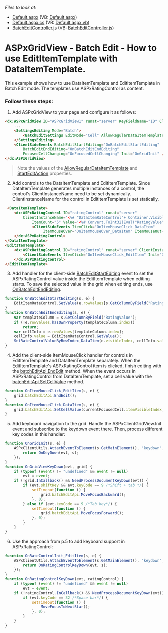 <!-- default file list -->
*Files to look at*:

* [Default.aspx](./CS/WebSite/Default.aspx) (VB: [Default.aspx](./VB/WebSite/Default.aspx))
* [Default.aspx.cs](./CS/WebSite/Default.aspx.cs) (VB: [Default.aspx.vb](./VB/WebSite/Default.aspx.vb))
* [BatchEditController.js](./CS/WebSite/BatchEditController.js) (VB: [BatchEditController.js](./VB/WebSite/BatchEditController.js))
<!-- default file list end -->
# ASPxGridView  - Batch Edit - How to use EditItemTemplate with DataItemTemplate.

This example shows how to use DataItemTemplate and EditItemTemplate in Batch Edit mode. The templates use ASPxRatingControl as content. 

### Follow these steps: 

1. Add ASPxGridView to your page and configure it as follows:
```aspx
<dx:ASPxGridView ID="ASPxGridView1" runat="server" KeyFieldName="ID" ClientInstanceName="grid" DataSourceID="ObjectDataSource1">	
	...
	<SettingsEditing Mode="Batch">
		<BatchEditSettings EditMode="Cell" AllowRegularDataItemTemplate="true" StartEditAction="FocusedCellClick" />
	</SettingsEditing>
	<ClientSideEvents BatchEditStartEditing="OnBatchEditStartEditing"
		BatchEditEndEditing="OnBatchEditEndEditing"
		FocusedCellChanging="OnFocusedCellChanging" Init="OnGridInit" />
</dx:ASPxGridView>
```
>Note the values of the [AllowRegularDataItemTemplate][1] and [StartEditAction][2] properties.

2. Add controls to the DataItemTemplate and EditItemTemplate. Since DataItemTemplate generates multiple instances of a control, the control's ClientInstanceName need to be set dynamically. ClientInstanceName for the control in EditItemTemplate is set statically.

```aspx
 <DataItemTemplate>
	<dx:ASPxRatingControl ID="ratingControl" runat="server"
		ClientInstanceName='<%# "DataItemRateControl"+ Container.VisibleIndex %>' 
			ItemCount="5" Value='<%# Convert.ToInt32(Eval("RatingValue")) %>'>
			<ClientSideEvents ItemClick="OnItemMouseClick_DataItem"
				 ItemMouseOver="OnItemMouseOver_DataItem" ItemMouseOut="OnItemMouseOut_DataItem" />
	</dx:ASPxRatingControl>
</DataItemTemplate>
<EditItemTemplate>
	<dx:ASPxRatingControl ID="ratingControl" runat="server" ClientInstanceName="EditItemRateControl" ItemCount="5">
		<ClientSideEvents ItemClick="OnItemMouseClick_EditItem" Init="OnRateControlInit_EditItem" />
	</dx:ASPxRatingControl>
</EditItemTemplate>
```

3. Add handler for the client-side [BatchEditStartEditing][3] event to set the ASPxRatingControl value inside the EditItemTemplate when editing starts. To save the selected value in the grid when editing ends, use [OnBatchEditEndEditing][4].
```javascript
function OnBatchEditStartEditing(s, e) {
    EditItemRateControl.SetValue(e.rowValues[s.GetColumnByField("RatingValue").index].value);
}
function OnBatchEditEndEditing(s, e) {
    var templateColumn = s.GetColumnByField("RatingValue");
    if (!e.rowValues.hasOwnProperty(templateColumn.index))
        return;
    var cellInfo = e.rowValues[templateColumn.index];
    cellInfo.value = EditItemRateControl.GetValue();
    SetRateControlValueByRowIndex_DataItem(e.visibleIndex, cellInfo.value);
}
```
4. Add the client-side ItemMouseClick handler for controls in EditItemTemplate and DataItemTemplate separately.
When the EditItemTemplate's ASPxRatingControl item is clicked, finish editing with the [batchEditApi.EndEdit][5] method. When the event occurs in ASPxRatingControl from DataItemTemplate, set a cell value with the [batchEditApi.SetCellValue][6] method.

```javascript
function OnItemMouseClick_EditItem(s, e) {
    grid.batchEditApi.EndEdit();
}
function OnItemMouseClick_DataItem(s, e) {
    grid.batchEditApi.SetCellValue(currentFocusedCell.itemVisibleIndex, currentFocusedCell.column.index, s.GetValue());
}
```
5. Add keyboard navigation to the grid. Handle the ASPxClientGridView.Init event and subscribe to the keydown event there. Then, process different key codes in this handler: 
```javascript
function OnGridInit(s, e) {
    ASPxClientUtils.AttachEventToElement(s.GetMainElement(), "keydown", function (evt) {
        return OnKeyDown(evt, s);
    });
}
function OnGridViewKeyDown(evt, grid) {
    if (typeof (event) != "undefined" && event != null)
        evt = event;
    if (!grid.InCallback() && NeedProcessDocumentKeyDown(evt)) {
        if (evt.shiftKey && evt.keyCode == 9 /*Shift + tab */) {
            setTimeout(function () {
                grid.batchEditApi.MoveFocusBackward();
            }, 0);
        } else if (evt.keyCode == 9 /*Tab key*/) {
            setTimeout(function () {
                grid.batchEditApi.MoveFocusForward();
            }, 0);
        }  
    }
}
```
6. Use the approach from p.5 to add keyboard support in ASPxRatingControl:
```javascript
function OnRateControlInit_EditItem(s, e) {
    ASPxClientUtils.AttachEventToElement(s.GetMainElement(), "keydown", function (evt) {
        return OnRatingControlKeyDown(evt, s);
    });
}
function OnRatingControlKeyDown(evt, ratingControl) {
    if (typeof (event) != "undefined" && event != null)
        evt = event;
    if (!ratingControl.InCallback() && NeedProcessDocumentKeyDown(evt)) {
        if (evt.keyCode == 32 /*Space bar*/) {
            setTimeout(function () {
                MoveFocusToNextStar();
            }, 0);
        }
    }
}
```


[1]: https://documentation.devexpress.com/AspNet/DevExpress.Web.GridBatchEditSettings.AllowRegularDataItemTemplate.property
[2]: https://documentation.devexpress.com/AspNet/DevExpress.Web.GridBatchEditSettings.StartEditAction.property
[3]: https://docs.devexpress.com/AspNet/js-ASPxClientGridView.BatchEditStartEditing
[4]: https://docs.devexpress.com/AspNet/js-ASPxClientGridView.BatchEditEndEditing
[5]: https://docs.devexpress.com/AspNet/js-ASPxClientGridViewBatchEditApi.EndEdit
[6]: https://docs.devexpress.com/AspNet/js-ASPxClientGridViewBatchEditApi.SetCellValue(visibleIndex-columnFieldNameOrId-value)
